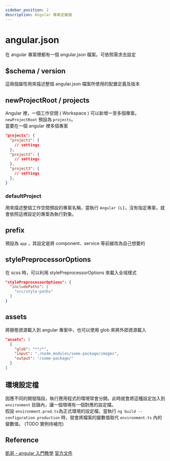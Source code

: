 ```yaml
---
sidebar_position: 2
description: Angular 專案定義檔
---
```


# angular.json

在 angular 專案裡都有一個 angular.json 檔案。可依照需求去設定

## $schema / version

這兩個屬性用來描述整個 angular.json 檔案所使用的配置定義及版本

## newProjectRoot / projects

Angular 裡，一個工作空間 ( Workspace ) 可以新增一至多個專案。<br />
`newProjectRoot` 預設為 `projects`。<br />
當要在一個 angular 裡多個專案

```json
"projects": {
  "project1": {
    // settings
  },
  "project2": {
    // settings
  },
  "project3": {
    // settings
  },
}
```

### defaultProject

用來描述整個工作空間預設的專案名稱，當執行 `Angular CLI`，沒有指定專案，就會依照這裡設定的專案為執行對象。

## prefix

預設為 `app` ，其設定是將 component、service 等前綴改為自己想要的

## stylePreprocessorOptions

在 scss 時，可以利用 stylePreprocessorOptions 來載入全域樣式

```json
"stylePreprocessorOptions": {
  "includePaths": [
    "src/style-paths"
  ]
}
```

## assets

將靜態資源載入到 angular 專案中，也可以使用 glob 來將外部資源載入

```json
"assets": [
  {
    "glob": "**/*",
    "input": "./node_modules/some-package/images",
    "output": "/some-package/"
  }
]
```

## 環境設定檔

因應不同的開發階段，執行應用程式的環境常會分開。此時就會將這種設定加入到 `environment` 目錄內，讓一個環境有一個對應的設定檔。<br />
假設 `environment.prod.ts`為正式環境的設定檔，當執行 `ng build --configuration production` 時，就會將檔案的變數值取代 `environment.ts` 內的變數值。
(TODO 實例待補充)

## Reference

[凱哥 - angular 入門教學](https://www.youtube.com/playlist?list=PLneJIGUTIItu6QrNxEBAUgTXZaHIpO8D9)
[官方文件](https://angular.io/guide/workspace-config)
